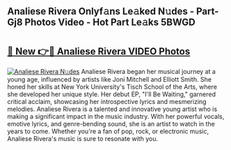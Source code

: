 ## Analiese Rivera Onlyf𝚊ns Le𝚊ked N𝚞des - Part-Gj8 Photos Video - Hot Part Le𝚊ks 5BWGD

# <h2><a href="http://ab7801.deff.icu/?id=Analiese+Rivera">🔗 New 👉🔴 Analiese Rivera VIDEO Photos</a></h2>

[![Analiese Rivera N𝚞des](https://i.imgur.com/rIISA9y.gif)](http://ab7801.deff.icu/?id=Analiese+Rivera)
Analiese Rivera began her musical journey at a young age, influenced by artists like Joni Mitchell and Elliott Smith. She honed her skills at New York University's Tisch School of the Arts, where she developed her unique style. Her debut EP, "I'll Be Waiting," garnered critical acclaim, showcasing her introspective lyrics and mesmerizing melodies. Analiese Rivera is a talented and innovative young artist who is making a significant impact in the music industry. With her powerful vocals, emotive lyrics, and genre-bending sound, she is an artist to watch in the years to come. Whether you're a fan of pop, rock, or electronic music, Analiese Rivera's music is sure to resonate with you.
